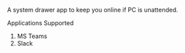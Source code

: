 A system drawer app to keep you online if PC is unattended.

Applications Supported
1. MS Teams
2. Slack
